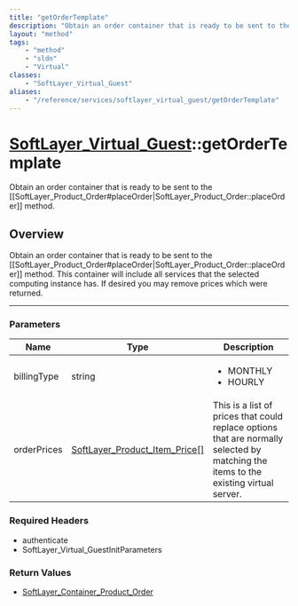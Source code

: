 ```yaml
---
title: "getOrderTemplate"
description: "Obtain an order container that is ready to be sent to the [[SoftLayer_Product_Order#placeOrder|SoftLayer_Product_Order::... "
layout: "method"
tags:
    - "method"
    - "sldn"
    - "Virtual"
classes:
    - "SoftLayer_Virtual_Guest"
aliases:
    - "/reference/services/softlayer_virtual_guest/getOrderTemplate"
---
```

# [SoftLayer_Virtual_Guest](/reference/services/SoftLayer_Virtual_Guest)::getOrderTemplate

Obtain an order container that is ready to be sent to the [[SoftLayer_Product_Order#placeOrder|SoftLayer_Product_Order::placeOrder]] method.


## Overview 
Obtain an order container that is ready to be sent to the [[SoftLayer_Product_Order#placeOrder|SoftLayer_Product_Order::placeOrder]] method. This container will include all services that the selected computing instance has. If desired you may remove prices which were returned. 

-----

### Parameters 
|Name | Type | Description |
| --- | --- | --- |
|billingType| string| <ul type="xsd:string"> <li title="Monthly Billing">MONTHLY</li> <li title="Hourly Billing">HOURLY</li> </ul>|
|orderPrices| <a href='/reference/datatypes/SoftLayer_Product_Item_Price'>SoftLayer_Product_Item_Price[] </a>| This is a list of prices that could replace options that are normally selected by matching the items to the existing virtual server.|


### Required Headers
* authenticate
* SoftLayer_Virtual_GuestInitParameters


### Return Values
* <a href='/reference/datatypes/SoftLayer_Container_Product_Order'>SoftLayer_Container_Product_Order </a>




